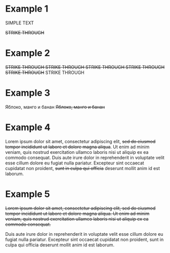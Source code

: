 # Example 1

SIMPLE TEXT

~~STRIKE THROUGH~~

# Example 2

~~STRIKE THROUGH
STRIKE THROUGH
STRIKE THROUGH
STRIKE THROUGH
STRIKE THROUGH~~
STRIKE THROUGH

# Example 3

Яблоко, манго и банан
~~Яблоко, 
манго и 
банан~~

# Example 4

Lorem ipsum dolor sit amet, consectetur adipiscing elit, ~~sed do eiusmod tempor incididunt ut labore et dolore magna aliqua~~. Ut enim ad minim veniam, quis nostrud exercitation ullamco laboris nisi ut aliquip ex ea commodo consequat. Duis aute irure dolor in reprehenderit in voluptate velit esse cillum dolore eu fugiat nulla pariatur. Excepteur sint occaecat cupidatat non proident, ~~sunt in culpa qui officia~~ deserunt mollit anim id est laborum.

# Example 5

~~Lorem ipsum dolor sit amet, consectetur adipiscing elit, sed do eiusmod tempor incididunt ut labore et dolore magna aliqua. Ut enim ad minim veniam, quis nostrud exercitation ullamco laboris nisi ut aliquip ex ea commodo consequat.~~

Duis aute irure dolor in reprehenderit in voluptate velit esse cillum dolore eu fugiat nulla pariatur. Excepteur sint occaecat cupidatat non proident, sunt in culpa qui officia deserunt mollit anim id est laborum.
